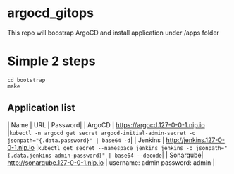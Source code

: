 # argocd_gitops

This repo will boostrap ArgoCD and install application under /apps folder

# Simple 2 steps
```
cd bootstrap
make
```

## Application list
| Name | URL | Password|
| ArgoCD | https://argocd.127-0-0-1.nip.io |```kubectl -n argocd get secret argocd-initial-admin-secret -o jsonpath="{.data.password}" | base64 -d```|
| Jenkins  | http://jenkins.127-0-0-1.nip.io |```kubectl get secret --namespace jenkins jenkins -o jsonpath="{.data.jenkins-admin-password}" | base64 --decode```|
| Sonarqube| http://sonarqube.127-0-0-1.nip.io | username: admin password: admin |
